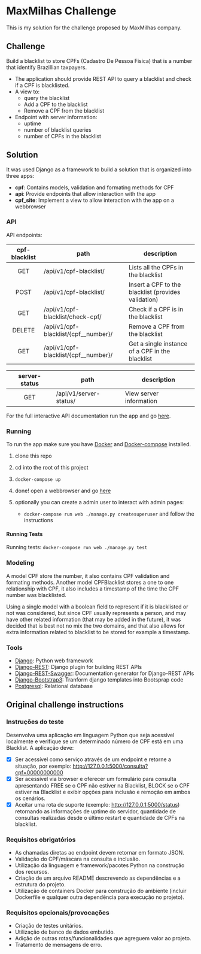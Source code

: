 # MaxMilhas Challenge
This is my solution for the challenge proposed by MaxMilhas company.

## Challenge
Build a blacklist to store CPFs (Cadastro De Pessoa Fisica) that is a number that identify Brazillian taxpayers.
  - The application should provide REST API to query a blacklist and check if a CPF is blacklisted.
  - A view to:
    - query the blacklist
    - Add a CPF to the blacklist
    - Remove a CPF from the blacklist
  - Endpoint with server information:
    - uptime
    - number of blacklist queries
    - number of CPFs in the blacklist

## Solution
It was used Django as a framework to build a solution that is organized into three apps:
  - **cpf**: Contains models, validation and formating methods for CPF
  - **api**: Provide endpoints that allow interaction with the app
  - **cpf_site**: Implement a view to allow interaction with the app on a webbrowser

### API
API endpoints:

|   cpf-blacklist   | path                                 | description                                         |
|:-----------------:|--------------------------------------|-----------------------------------------------------|
|        GET        | /api/v1/cpf-blacklist/               | Lists all the CPFs in the blacklist                 |
|        POST       | /api/v1/cpf-blacklist/               | Insert a CPF to the blacklist (provides validation) |
|        GET        | /api/v1/cpf-blacklist/check-cpf/     | Check if a CPF is in the blacklist                  |
|       DELETE      | /api/v1/cpf-blacklist/{cpf__number}/ | Remove a CPF from the blacklist                     |
|        GET        | /api/v1/cpf-blacklist/{cpf__number}/ | Get a single instance of a CPF in the blacklist     |

|   server-status    | path                                | description                                         |
|:-----------------:|--------------------------------------|-----------------------------------------------------|
|        GET        | /api/v1/server-status/               | View server information                             |

For the full interactive API documentation run the app and go [here](http://localhost:8000/api/v1/docs/).

### Running
To run the app make sure you have [Docker](https://docs.docker.com/engine/installation/) and [Docker-compose](https://docs.docker.com/compose/install/) installed.

  1. clone this repo
  2. cd into the root of this project
  3. `docker-compose up`
  4. done! open a webbrowser and go [here](http://localhost:8000)
  5. optionally you can create a admin user to interact with admin pages:

      - `docker-compose run web ./manage.py createsuperuser` and follow the instructions

#### Running Tests
Running tests: `docker-compose run web ./manage.py test`

### Modeling
A model CPF store the number, it also contains CPF validation and formating methods. Another model CPFBlacklist stores a one to one relationship with CPF, it also includes a timestamp of the time the CPF number was blacklisted.

Using a single model with a boolean field to represent if it is blacklisted or not was considered, but since CPF usually represents a person, and may have other related information (that may be added in the future), it was decided that is best not no mix the two domains, and that also allows for extra information related to blacklist to be stored for example a timestamp.

### Tools
  - [Django](https://www.djangoproject.com/): Python web framework
  - [Django-REST](http://www.django-rest-framework.org/): Django plugin for building REST APIs
  - [Django-REST-Swagger](http://marcgibbons.com/django-rest-swagger/): Documentation generator for Django-REST APIs
  - [Django-Bootstrap3](https://django-bootstrap3.readthedocs.io/en/latest/): Tranform django templates into Bootsprap code
  - [Postgresql](https://www.postgresql.org/): Relational database


## Original challenge instructions
### Instruções do teste

Desenvolva uma aplicação em linguagem Python que seja acessível localmente e verifique se um determinado número de CPF está em uma Blacklist. A aplicação deve:

  - [x] Ser acessível como serviço através de um endpoint e retorne a situação, por exemplo: http://127.0.0.1:5000/consulta?cpf=00000000000
  - [x] Ser acessível via browser e oferecer um formulário para consulta apresentando FREE se o CPF não estiver na Blacklist, BLOCK se o CPF estiver na Blacklist e exibir opções para inclusão e remoção em ambos os cenários.
  - [x] Aceitar uma rota de suporte (exemplo: http://127.0.0.1:5000/status) retornando as informações de uptime do servidor, quantidade de consultas realizadas desde o último restart e quantidade de CPFs na blacklist.

### Requisitos obrigatórios
  - As chamadas diretas ao endpoint devem retornar em formato JSON.
  - Validação do CPF/máscara na consulta e inclusão.
  - Utilização da linguagem e framework/pacotes Python na construção dos recursos.
  - Criação de um arquivo README descrevendo as dependências e a estrutura do projeto.
  - Utilização de containers Docker para construção do ambiente (incluir Dockerfile e qualquer outra dependência para execução no projeto).

### Requisitos opcionais/provocações
  - Criação de testes unitários.
  - Utilização de banco de dados embutido.
  - Adição de outras rotas/funcionalidades que agreguem valor ao projeto.
  - Tratamento de mensagens de erro.
